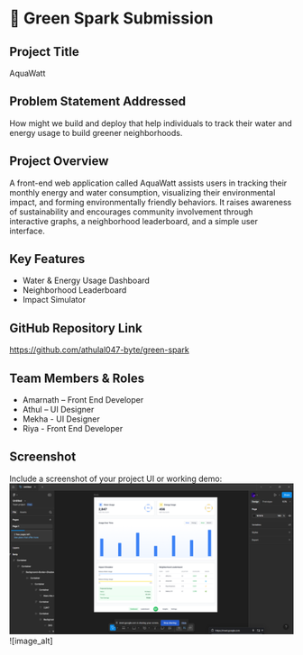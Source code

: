 # 🚀 Green Spark Submission

## Project Title
AquaWatt

## Problem Statement Addressed
How might we build and deploy that help individuals to track their water and energy usage to build greener neighborhoods.
## Project Overview
A front-end web application called AquaWatt assists users in tracking their monthly energy and water consumption, visualizing their environmental impact, and forming environmentally friendly behaviors. It raises awareness of sustainability and encourages community involvement through interactive graphs, a neighborhood leaderboard, and a simple user interface.

## Key Features
- Water & Energy Usage Dashboard
- Neighborhood Leaderboard
- Impact Simulator

## GitHub Repository Link
https://github.com/athulal047-byte/green-spark

## Team Members & Roles
- Amarnath – Front End Developer
- Athul – UI Designer
- Mekha - UI Designer
- Riya - Front End Developer

## Screenshot
Include a screenshot of your project UI or working demo:
![image_alt](https://github.com/athulal047-byte/green-spark/blob/a1fb0837c79853388d6319805ba4d359bd7baa08/Screenshot%202025-08-02%20203948.png)
![image_alt]

